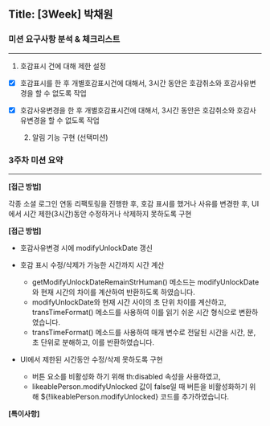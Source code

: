 ## Title: [3Week] 박채원

### 미션 요구사항 분석 & 체크리스트

---

 1. 호감표시 건에 대해 제한 설정

- [x] 호감표시를 한 후 개별호감표시건에 대해서, 3시간 동안은 호감취소와 호감사유변경을 할 수 없도록 작업
- [x] 호감사유변경을 한 후 개별호감표시건에 대해서, 3시간 동안은 호감취소와 호감사유변경을 할 수 없도록 작업


  2. 알림 기능 구현 (선택미션)


### 3주차 미션 요약

---

**[접근 방법]**

각종 소셜 로그인 연동 리팩토링을 진행한 후, 
호감 표시를 했거나 사유를 변경한 후, UI에서 시간 제한(3시간)동안 수정하거나 삭제하지 못하도록 구현

**[접근 방법]**
- 호감사유변경 시에 modifyUnlockDate 갱신

- 호감 표시 수정/삭제가 가능한 시간까지 시간 계산 
  - getModifyUnlockDateRemainStrHuman() 메소드는 modifyUnlockDate와 현재 시간의 차이를 계산하여 반환하도록 하였습니다.
  - modifyUnlockDate와 현재 시간 사이의 초 단위 차이를 계산하고, transTimeFormat() 메소드를 사용하여 이를 읽기 쉬운 시간 형식으로 변환하였습니다.
  - transTimeFormat() 메소드를 사용하여 매개 변수로 전달된 시간을 시간, 분, 초 단위로 분해하고, 이를 반환하였습니다.
  
- UI에서 제한된 시간동안 수정/삭제 못하도록 구현
  - 버튼 요소를 비활성화 하기 위해 th:disabled 속성을 사용하였고, 
  - likeablePerson.modifyUnlocked 값이 false일 때 버튼을 비활성화하기 위해 ${!likeablePerson.modifyUnlocked} 코드를 추가하였습니다.


**[특이사항]**
